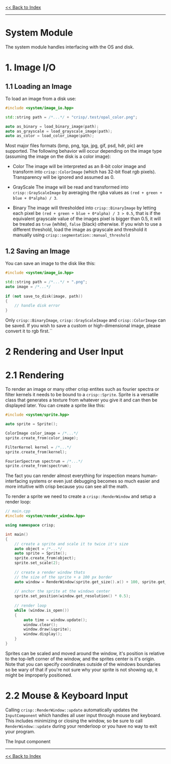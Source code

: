 [<< Back to Index](../index.md)

---
# System Module

The system module handles interfacing with the OS and disk. 

# 1. Image I/O

## 1.1 Loading an Image

To load an image from a disk use:

```cpp
#include <system/image_io.hpp>

std::string path = /*...*/ + "crisp/.test/opal_color.png";

auto as_binary = load_binary_image(path);
auto as_grayscale = load_grayscale_image(path);
auto as_color = load_color_image(path);
```

Most major files formats (bmp, png, tga, jpg, gif, psd, hdr, pic) are supported. The following behavior will occur depending on the image type (assuming the image on the disk is a color image):

+ Color
  The image will be interpreted as an 8-bit color image and transform into ``crisp::ColorImage`` (which has 32-bit float rgb pixels). Transparency will be ignored and assumed as 0. 
  
+ GrayScale
  The image will be read and transformed into ``crisp::GrayScaleImage`` by averaging the rgba values as ``(red + green + blue + 0*alpha) / 3``.
  
+ Binary
  The image will thresholded into ``crisp::BinaryImage`` by letting each pixel be ``(red + green + blue + 0*alpha) / 3 > 0.5``, that is if the equivalent grayscale value of the images pixel is bigger than 0.5, it will be treated as ``true`` (white), ``false`` (black) otherwise. If you wish to use a different threshold, load the image as grayscale and threshold it manually using ``crisp::segmentation::manual_threshold``
  
## 1.2 Saving an Image

You can save an image to the disk like this:

```cpp
#include <system/image_io.hpp>

std::string path = /*...*/ + ".png";
auto image = /*...*/
        
if (not save_to_disk(image, path))
{
    // handle disk error
}
```

Only ``crisp::BinaryImage``, ``crisp::GrayScaleImage`` and ``crisp::ColorImage`` can be saved. If you wish to save a custom or high-dimensional image, please convert it to rgb first.``

# 2 Rendering and User Input

# 2.1 Rendering
To render an image or many other crisp entites such as fourier spectra or filter kernels it needs to be bound to a ``crisp::Sprite``. Sprite is a versatile class that generates a texture from whatever you give it and can then be displayed later. You can create a sprite like this:

```cpp
#include <system/sprite.hpp>

auto sprite = Sprite();

ColorImage color_image = /*...*/
sprite.create_from(color_image);

FilterKernel kernel = /*...*/
sprite.create_from(kernel);

FourierSpectrum spectrum = /*...*/
sprite.create_from(spectrum);
``` 

The fact you can render almost everything for inspection means human-interfacing systems or even just debugging becomes so much easier and more intuitive with crisp because you can see all the math.

To render a sprite we need to create a ``crisp::RenderWindow`` and setup a render loop:

```cpp
// main.cpp
#include <system/render_window.hpp>

using namespace crisp;

int main()
{
    // create a sprite and scale it to twice it's size
    auto object = /*...*/
    auto sprite = Sprite();
    sprite.create_from(object);
    sprite.set_scale(2);
    
    // create a render window thats
    // the size of the sprite + a 100 px border
    auto window = RenderWindow(sprite.get_size().x() + 100, sprite.get_size().y() + 100);
    
    // anchor the sprite at the windows center
    sprite.set_position(window.get_resolution() * 0.5);
    
    // render loop
    while (window.is_open())
    {
        auto time = window.update();
        window.clear();
        window.draw(&sprite);
        window.display();
    }
}
```

Sprites can be scaled and moved around the window, it's position is relative to the top-left corner of the window, and the sprites center is it's origin. Note that you can specify coordinates outside of the windows boundaries so be wary of that if you're not sure why your sprite is not showing up, it might be improperly positioned.

# 2.2 Mouse & Keyboard Input

Calling ``crisp::RenderWindow::update`` automatically updates the ``InputComponent`` which handles all user input through mouse and keyboard. This includes minimizing or closing the window, so be sure to call ``RenderWindow::update`` during your renderloop or you have no way to exit your program.

The Input component 

---
[<< Back to Index](../index.md)
